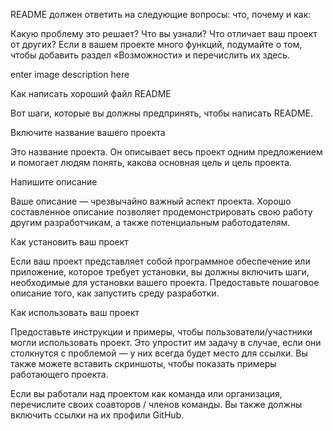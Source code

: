 README должен ответить на следующие вопросы: что, почему и как:

Какую проблему это решает?
Что вы узнали?
Что отличает ваш проект от других?
Если в вашем проекте много функций, подумайте о том, чтобы добавить раздел «Возможности» и перечислить их здесь.

enter image description here

Как написать хороший файл README

Вот шаги, которые вы должны предпринять, чтобы написать README.

Включите название вашего проекта

Это название проекта. Он описывает весь проект одним предложением и помогает людям понять, какова основная цель и цель проекта.

Напишите описание

Ваше описание — чрезвычайно важный аспект проекта. Хорошо составленное описание позволяет продемонстрировать свою работу другим разработчикам, а также потенциальным работодателям.

Как установить ваш проект

Если ваш проект представляет собой программное обеспечение или приложение, которое требует установки, вы должны включить шаги, необходимые для установки вашего проекта. Предоставьте пошаговое описание того, как запустить среду разработки.

Как использовать ваш проект

Предоставьте инструкции и примеры, чтобы пользователи/участники могли использовать проект. Это упростит им задачу в случае, если они столкнутся с проблемой — у них всегда будет место для ссылки. Вы также можете вставить скриншоты, чтобы показать примеры работающего проекта.

Если вы работали над проектом как команда или организация, перечислите своих соавторов / членов команды. Вы также должны включить ссылки на их профили GitHub.